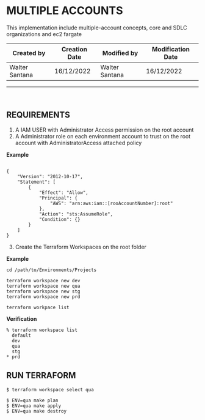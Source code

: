 # MULTIPLE ACCOUNTS
This implementation include multiple-account concepts, core and SDLC organizations and ec2 fargate



| Created by      | Creation Date | Modified by      | Modification Date |
| ----------------| ------------- | ---------------- | ----------------- |
| Walter Santana  |  16/12/2022   | Walter Santana   | 16/12/2022        |

---
<br>

## REQUIREMENTS
1. A IAM USER with Administrator Access permission on the root account
2. A Administrator role on each environment account to trust on the root account with AdministratorAccess attached policy

**Example**

```

{
    "Version": "2012-10-17",
    "Statement": [
        {
            "Effect": "Allow",
            "Principal": {
                "AWS": "arn:aws:iam::[rooAccountNumber]:root"
            },
            "Action": "sts:AssumeRole",
            "Condition": {}
        }
    ]
}
```


3. Create the Terraform Workspaces on the root folder 
   
**Example**
```
cd /path/to/Environments/Projects

terraform workspace new dev
terraform workspace new qua
terraform workspace new stg
terraform workspace new prd

terraform workpace list

```

**Verification**
```
% terraform workspace list
  default
  dev
  qua
  stg
* prd

```

## RUN TERRAFORM

```
$ terraform workspace select qua

$ ENV=qua make plan
$ ENV=qua make apply
$ ENV=qua make destroy

```

   


